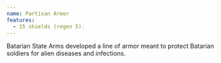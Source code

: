 ```yaml
---
name: Partisan Armor
features:
  - 15 shields (regen 5).
---
```

Batarian State Arms developed a line of armor meant to protect Batarian soldiers for alien diseases and infections.